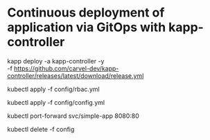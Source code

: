 # Continuous deployment of application via GitOps with kapp-controller

kapp deploy -a kapp-controller -y \
  -f https://github.com/carvel-dev/kapp-controller/releases/latest/download/release.yml

kubectl apply -f config/rbac.yml

kubectl apply -f config/config.yml

kubectl port-forward svc/simple-app 8080:80

kubectl delete -f config
